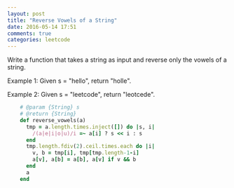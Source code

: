 ```yaml
---
layout: post
title: "Reverse Vowels of a String"
date: 2016-05-14 17:51
comments: true
categories: leetcode
---
```


Write a function that takes a string as input and reverse only the vowels of a string.

Example 1:
Given s = "hello", return "holle".

Example 2:
Given s = "leetcode", return "leotcede".

```ruby
    # @param {String} s
    # @return {String}
    def reverse_vowels(a)
      tmp = a.length.times.inject([]) do |s, i| 
        /(a|e|i|o|u)/i =~ a[i] ? s << i : s
      end
      tmp.length.fdiv(2).ceil.times.each do |i| 
        v, b = tmp[i], tmp[tmp.length-1-i]
        a[v], a[b] = a[b], a[v] if v && b
      end
      a
    end
```    